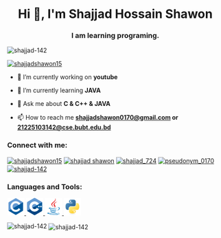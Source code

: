 <h1 align="center">Hi 👋, I'm Shajjad Hossain Shawon</h1>
<h3 align="center">I am learning programing.</h3>

<p align="left"> <img src="https://komarev.com/ghpvc/?username=shajjad-142&label=Profile%20views&color=0e75b6&style=flat" alt="shajjad-142" /> </p>

<p align="left"> <a href="https://twitter.com/shajjadshawon15" target="blank"><img src="https://img.shields.io/twitter/follow/shajjadshawon15?logo=twitter&style=for-the-badge" alt="shajjadshawon15" /></a> </p>

- 🔭 I’m currently working on **youtube**

- 🌱 I’m currently learning **JAVA**

- 💬 Ask me about **C & C++ & JAVA**

- 📫 How to reach me **shajjadshawon0170@gmail.com  or  21225103142@cse.bubt.edu.bd**

<h3 align="left">Connect with me:</h3>
<p align="left">
<a href="https://twitter.com/shajjadshawon15" target="blank"><img align="center" src="https://raw.githubusercontent.com/rahuldkjain/github-profile-readme-generator/master/src/images/icons/Social/twitter.svg" alt="shajjadshawon15" height="30" width="40" /></a>
<a href="https://www.facebook.com/shajjadshawon007/" target="blank"><img align="center" src="https://raw.githubusercontent.com/rahuldkjain/github-profile-readme-generator/master/src/images/icons/Social/facebook.svg" alt="shajjad shawon" height="30" width="40" /></a>
<a href="https://instagram.com/shajjad_724" target="blank"><img align="center" src="https://raw.githubusercontent.com/rahuldkjain/github-profile-readme-generator/master/src/images/icons/Social/instagram.svg" alt="shajjad_724" height="30" width="40" /></a>
<a href="https://codeforces.com/profile/pseudonym_0170" target="blank"><img align="center" src="https://raw.githubusercontent.com/rahuldkjain/github-profile-readme-generator/master/src/images/icons/Social/codeforces.svg" alt="pseudonym_0170" height="30" width="40" /></a>
<a href="https://www.hackerearth.com/shajjad-142" target="blank"><img align="center" src="https://raw.githubusercontent.com/rahuldkjain/github-profile-readme-generator/master/src/images/icons/Social/hackerearth.svg" alt="shajjad-142" height="30" width="40" /></a>
</p>

<h3 align="left">Languages and Tools:</h3>
<p align="left"> <a href="https://www.cprogramming.com/" target="_blank" rel="noreferrer"> <img src="https://raw.githubusercontent.com/devicons/devicon/master/icons/c/c-original.svg" alt="c" width="40" height="40"/> </a> <a href="https://www.w3schools.com/cpp/" target="_blank" rel="noreferrer"> <img src="https://raw.githubusercontent.com/devicons/devicon/master/icons/cplusplus/cplusplus-original.svg" alt="cplusplus" width="40" height="40"/> </a> <a href="https://www.java.com" target="_blank" rel="noreferrer"> <img src="https://raw.githubusercontent.com/devicons/devicon/master/icons/java/java-original.svg" alt="java" width="40" height="40"/> </a> <a href="https://www.python.org" target="_blank" rel="noreferrer"> <img src="https://raw.githubusercontent.com/devicons/devicon/master/icons/python/python-original.svg" alt="python" width="40" height="40"/> </a> </p>

<p><img align="left" src="https://github-readme-stats.vercel.app/api/top-langs?username=shajjad-142&show_icons=true&locale=en&layout=compact" alt="shajjad-142" /></p>

<p>&nbsp;<img align="center" src="https://github-readme-stats.vercel.app/api?username=shajjad-142&show_icons=true&locale=en" alt="shajjad-142" /></p>
